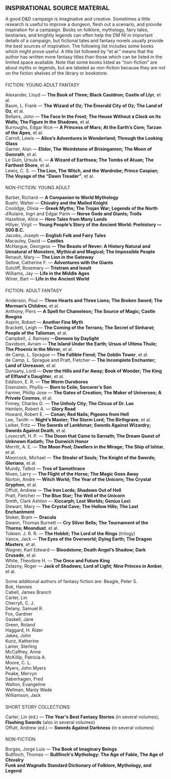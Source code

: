 <style>
#wrapper, #wrapper p {font-family: Palatino, "Palatino Linotype", "Palatino LT STD", "Book Antiqua", Georgia, serif !important;}
h1 {
   font-size: 133.33% !important;
   text-transform:uppercase;
   font-weight: bold;
}
h2 {
   font-size: 100% !important;
   text-transform:uppercase;
   font-weight: normal !important;
}
</style>

Inspirational Source Material
=============================
A good D&D campaign is imaginative and creative. Sometimes a little research is useful to improve a dungeon, flesh out a scenario, and provide inspiration for a campaign. Books on folklore, mythology, fairy tales, bestiaries, and knightly legends can often help the DM fill in important details of a campaign, but fictional tales and fantasy novels usually provide the best sources of inspiration. The following list includes some books which might prove useful. A title list followed by “et al.” means that the author has written more fantasy titles than those which can be listed in the limited space available. Note that some books listed as “non-fiction" are about myths or legends, but are labeled as non-fiction because they are not on the fiction shelves of the library or bookstore.  

Fiction: Young Adult Fantasy
----------------------------
Alexander, Lloyd — **The Book of Three; Black Cauldron; Castle of Llyr**, et al.  
Baum, L. Frank — **The Wizard of Oz; The Emerald City of Oz; The Land of Oz**, et al.  
Bellairs, John — **The Face In the Frost; The House Without a Clock on Its Walls; The Figure In the Shadows**, et al.  
Burroughs, Edgar Rice — **A Princess of Mars; At the Earth’s Core; Tarzan of the Apes**, et al.  
Carroll, Lewis — **Alice’s Adventures in Wonderland; Through the Looking Glass**  
Garner, Alan — **Elidor, The Weirdstone of Brisingamen; The Moon of Gomrath**, et al.  
Le Guin, Ursula K. — **A Wizard of Earthsea; The Tombs of Atuan; The Farthest Shore**, et al.  
Lewis, C. S. — **The Lion, The Witch, and the Wardrobe; Prince Caspian; The Voyage of the “Dawn Treader”**, et al.  

Non-Fiction: Young Adult
------------------------
Barber, Richard — **A Companion to World Mythology**  
Buehr, Walter — **Chivalry and the Mailed Knight**  
Coolidge, Olivia — **Greek Myths; The Trojan War; Legends of the North**  
d’Aulaire, Ingri and Edgar Parin — **Norse Gods and Giants; Trolls**  
Hazeltine, Alice — **Hero Tales from Many Lands**  
Hillyer, Virgil — **Young People’s Story of the Ancient World: Prehistory — 500 B.C.**  
Jacobs, Joseph — **English Folk and Fairy Tales**  
Macauley, David — **Castles**  
McHargue, Georgess — **The Beasts of Never: A History Natural and Unnatural of Monsters, Mythical and Magical; The Impossible People**  
Renault, Mary — **The Lion in the Gateway**  
Sellow, Catherine F. — **Adventures with the Giants**  
Sutcliff, Rosemary — **Tristram and Iseult**  
Williams, Jay — **Life in the Middle Ages**  
Winer, Bart — **Life in the Ancient World**  

Fiction: Adult Fantasy
----------------------
Anderson, Poul — **Three Hearts and Three Lions; The Broken Sword; The Merman’s Children**, et al.  
Anthony, Piers — **A Spell for Chameleon; The Source of Magic; Castle Roogna**  
Asprin, Robert — **Another Fine Myth**  
Brackett, Leigh — **The Coming of the Terrans; The Secret of Sinharat; People of the Talisman**, et al.  
Campbell, J. Ramsey —**Demons by Daylight**  
Davidson, Avram — **The Island Under the Earth; Ursus of Ultima Thule; The Phoenix in the Mirror**, et al.  
de Camp, L. Sprague — **The Fallible Fiend; The Goblin Tower**, et al.  
de Camp, L. Sprague and Pratt, Fletcher — **The Incomplete Enchanter; Land of Unreason**, et al.  
Dunsany, Lord — **Over the Hills and Far Away; Book of Wonder; The King of Elfland's Daughter**, et al.  
Eddison, E. R. — **The Worm Ouroboros**  
Eisenstein, Phyllis — **Born to Exile; Sorcerer’s Son**  
Farmer, Phillip Jose — **The Gates of Creation; The Maker of Universes; A Private Cosmos**, et al.  
Finney, Charles G. — **The Unholy City; The Circus of Dr. Lao**  
Heinlein, Robert A. — **Glory Road**  
Howard, Robert E. — **Conan; Red Nails; Pigeons from Hell**  
Lee, Tanith — **Night’s Master; The Storm Lord; The Birthgrave**, et al.  
Leiber, Fritz — **The Swords of Lankhmar; Swords Against Wizardry; Swords Against Death**, et al.  
Lovecraft, H. P. — **The Doom that Came to Sarnath; The Dream Quest of Unknown Kadath; The Dunwich Honor**  
Merritt, A. E. — **The Moon Pool; Dwellers in the Mirage; The Ship of Ishtar**, et al.  
Moorcock, Michael — **The Stealer of Souls; The Knight of the Swords; Gloriana**, et al.  
Mundy, Talbot — **Tros of Samothrace**  
Niven, Larry — **The Flight of the Horse; The Magic Goes Away**  
Norton, Andre — **Witch World; The Year of the Unicorn; The Crystal Gryphon**, et al.  
Offutt, Andrew — **The Iron Lords; Shadows Out of Hell**  
Pratt, Fletcher — **The Blue Star; The Well of the Unicorn**  
Smith, Clark Ashton — **Xiccarph; Lost Worlds; Genius Loci**  
Stewart, Mary — **The Crystal Cave; The Hollow Hills; The Last Enchantment**  
Stoker, Bram — **Dracula**  
Swann, Thomas Burnett — **Cry Silver Bells; The Tournament of the Thorns; Moondust**, et al.  
Tolkien. J. R. R. — **The Hobbit; The Lord of the Rings** (trilogy)  
Vance, Jack — **The Eyes of the Overworld; Dying Earth; The Dragon Masters**, et al.  
Wagner, Karl Edward — **Bloodstone; Death Angel’s Shadow; Dark Crusade**, et al.  
White, Theodore H. — **The Once and Future King**  
Zelazny, Roger — **Jack of Shadows; Lord of Light; Nine Princes in Amber**, et al.  

Some additional authors of fantasy fiction are:
Beagle, Peter S.  
Bok, Hannes  
Cabell, James Branch  
Carter, Lin  
Cherryh, C. J.  
Delany, Samuel R.  
Fox, Gardner  
Gaskell, Jane  
Green, Roland  
Haggard, H. Rider  
Jakes, John  
Kunz, Katherine  
Lanier, Sterling  
McCaffrey, Anne  
McKillip, Patricia A.  
Moore, C. L.  
Myers, John Myers  
Peake, Mervyn  
Saberhagen, Fred  
Walton, Evangeline  
Wellman, Manly Wade  
Williamson, Jack  


Short Story Collections:
------------------------
Carter, Lin (ed.) — **The Year's Best Fantasy Stories** (in several volumes); **Flashing Swords** (also in several volumes)  
Offutt, Andrew (ed.) — **Swords Against Darkness** (in several volumes)  

Non-Fiction
-----------
Borges, Jorge Luis — **The Book of Imaginary Beings**  
Bullfinch, Thomas — **Bullfinch's Mythology: The Age of Fable, The Age of Chivalry**  
**Funk and Wagnalls Standard Dictionary of Folklore, Mythology, and Legend**  

